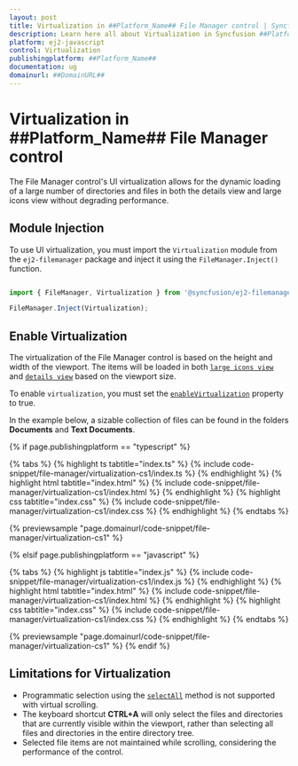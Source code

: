 ```yaml
---
layout: post
title: Virtualization in ##Platform_Name## File Manager control | Syncfusion
description: Learn here all about Virtualization in Syncfusion ##Platform_Name## File Manager control of Syncfusion Essential JS 2 and more.
platform: ej2-javascript
control: Virtualization
publishingplatform: ##Platform_Name##
documentation: ug
domainurl: ##DomainURL##
---
```


# Virtualization in ##Platform_Name## File Manager control

The File Manager control's UI virtualization allows for the dynamic loading of a large number of directories and files in both the details view and large icons view without degrading performance.

## Module Injection

To use UI virtualization, you must import the `Virtualization` module from the `ej2-filemanager` package and inject it using the `FileManager.Inject()` function.

```ts

import { FileManager, Virtualization } from '@syncfusion/ej2-filemanager';

FileManager.Inject(Virtualization);

```

## Enable Virtualization

The virtualization of the File Manager control is based on the height and width of the viewport. The items will be loaded in both [`large icons view`](../api/file-manager/#view) and [`details view`](../api/file-manager/detailsViewSettings/) based on the viewport size.

To enable `virtualization`, you must set the [`enableVirtualization`](../api/file-manager/#enablevirtualization) property to true.

In the example below, a sizable collection of files can be found in the folders **Documents** and **Text Documents**.

{% if page.publishingplatform == "typescript" %}

{% tabs %}
{% highlight ts tabtitle="index.ts" %}
{% include code-snippet/file-manager/virtualization-cs1/index.ts %}
{% endhighlight %}
{% highlight html tabtitle="index.html" %}
{% include code-snippet/file-manager/virtualization-cs1/index.html %}
{% endhighlight %}
{% highlight css tabtitle="index.css" %}
{% include code-snippet/file-manager/virtualization-cs1/index.css %}
{% endhighlight %}
{% endtabs %}

{% previewsample "page.domainurl/code-snippet/file-manager/virtualization-cs1" %}

{% elsif page.publishingplatform == "javascript" %}

{% tabs %}
{% highlight js tabtitle="index.js" %}
{% include code-snippet/file-manager/virtualization-cs1/index.js %}
{% endhighlight %}
{% highlight html tabtitle="index.html" %}
{% include code-snippet/file-manager/virtualization-cs1/index.html %}
{% endhighlight %}
{% highlight css tabtitle="index.css" %}
{% include code-snippet/file-manager/virtualization-cs1/index.css %}
{% endhighlight %}
{% endtabs %}

{% previewsample "page.domainurl/code-snippet/file-manager/virtualization-cs1" %}
{% endif %}

## Limitations for Virtualization

* Programmatic selection using the [`selectAll`](../api/file-manager/#selectall) method is not supported with virtual scrolling.
* The keyboard shortcut **CTRL+A** will only select the files and directories that are currently visible within the viewport, rather than selecting all files and directories in the entire directory tree.
* Selected file items are not maintained while scrolling, considering the performance of the control.